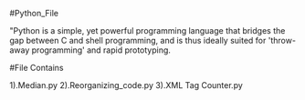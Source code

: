 #Python_File

"Python is a simple, yet powerful programming language that bridges the gap between C and shell programming, and is thus ideally suited for 'throw-away programming' and rapid prototyping.

#File Contains

1).Median.py
2).Reorganizing_code.py
3).XML Tag Counter.py
